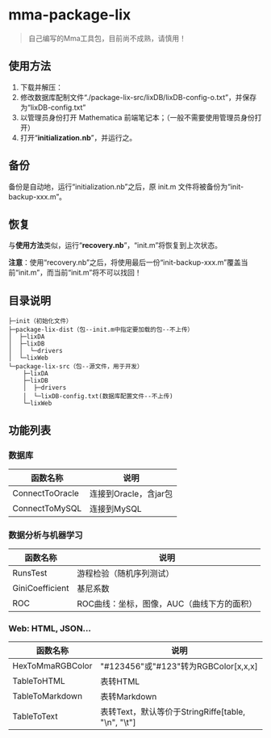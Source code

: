 # mma-package-lix
> 自己编写的Mma工具包，目前尚不成熟，请慎用！

## 使用方法
1. 下载并解压：
2. 修改数据库配制文件“./package-lix-src/lixDB/lixDB-config-o.txt”，并保存为“lixDB-config.txt”
3. 以管理员身份打开 Mathematica 前端笔记本；（一般不需要使用管理员身份打开）
4. 打开“**initialization.nb**”，并运行之。

## 备份
备份是自动地，运行“initialization.nb”之后，原 init.m 文件将被备份为“init-backup-xxx.m”。

## 恢复
与**使用方法**类似，运行“**recovery.nb**”，“init.m”将恢复到上次状态。

**注意**：使用“recovery.nb”之后，将使用最后一份“init-backup-xxx.m”覆盖当前“init.m”，而当前“init.m”将不可以找回！

## 目录说明
```
├─init（初始化文件）
├─package-lix-dist（包--init.m中指定要加载的包--不上传）
│  ├─lixDA
│  ├─lixDB
│  │  └─drivers
│  └─lixWeb
└─package-lix-src（包--源文件，用于开发）
    ├─lixDA
    ├─lixDB
    │  ├─drivers
    │  └─lixDB-config.txt(数据库配置文件--不上传)
    └─lixWeb
```

## 功能列表

### 数据库
| 函数名称 | 说明 |
| --- | --- |
| ConnectToOracle | 连接到Oracle，含jar包 |
| ConnectToMySQL | 连接到MySQL |

### 数据分析与机器学习
| 函数名称 | 说明 |
| --- | --- |
| RunsTest | 游程检验（随机序列测试） |
| GiniCoefficient | 基尼系数 |
| ROC | ROC曲线：坐标，图像，AUC（曲线下方的面积） |

### Web: HTML, JSON...
| 函数名称 | 说明 |
| --- | --- |
| HexToMmaRGBColor | &#34;#123456&#34;或&#34;#123&#34;转为RGBColor[x,x,x] |
| TableToHTML | 表转HTML |
| TableToMarkdown | 表转Markdown |
| TableToText | 表转Text，默认等价于StringRiffe[table, "\n", "\t"] |
